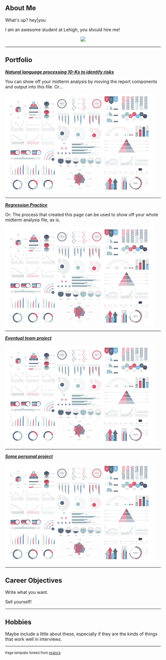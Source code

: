 ## About Me

What's up? hey\|you

I am an awesome student at Lehigh, you should hire me!

<!-- Upload your own photo and change the path -->

<p style="text-align:center;">
  <img class="img-circle" src="/images/Shanshan_Gong.raw=true" width="50%">
</p>

---

## Portfolio

<!-- You can link to other websites, PDFs in this repo, and other pages in this repo -->

_**[Natural language processing 10-Ks to identify risks](midterm_summary)**_

You can show off your midterm analysis by moving the report components and output into this file. Or...

<img src="images/dummy_thumbnail.jpg?raw=true"/>

---

_**[Regression Practice](Regression_practice)**_

Or: The process that created this page can be used to show off your whole midterm analysis file, as is.

<img src="images/dummy_thumbnail.jpg?raw=true"/>

---

_**[Eventual team project](https://donbowen.github.io/teamproject/)**_

<img src="images/dummy_thumbnail.jpg?raw=true"/>

---

_**[Some personal project](/pdf/sample_presentation.pdf)**_

<img src="images/dummy_thumbnail.jpg?raw=true"/>

---

## Career Objectives

Write what you want. 

Sell yourself!

---

## Hobbies

Maybe include a little about these, especially if they are the kinds of things that work well in interviews.

---
<p style="font-size:11px">Page template forked from <a href="https://github.com/evanca/quick-portfolio">evanca</a></p>
<!-- Remove above link if you don't want to attibute -->
